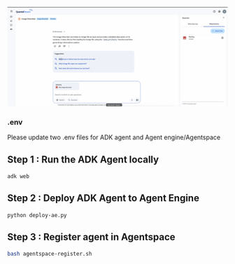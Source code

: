 ![](demo.gif)

### .env 
Please update two .env files for ADK agent and Agent engine/Agentspace

## Step 1 : Run the ADK Agent locally
```bash 
adk web
```
## Step 2 : Deploy ADK Agent to Agent Engine
```bash
python deploy-ae.py
```

## Step 3 : Register agent in Agentspace

```bash 
bash agentspace-register.sh

```
